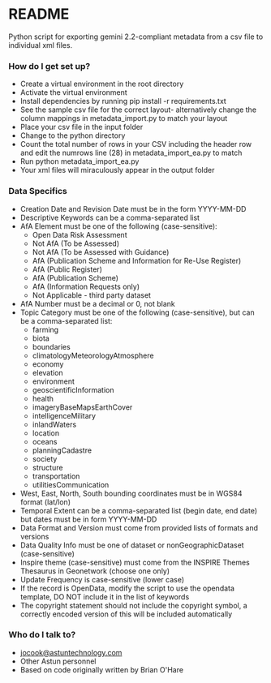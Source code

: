 # README #

Python script for exporting gemini 2.2-compliant metadata from a csv file to individual xml files.

### How do I get set up? ###

* Create a virtual environment in the root directory
* Activate the virtual environment
* Install dependencies by running pip install -r requirements.txt
* See the sample csv file for the correct layout- alternatively change the column mappings in metadata_import.py to match your layout
* Place your csv file in the input folder
* Change to the python directory
* Count the total number of rows in your CSV including the header row and edit the numrows line (28) in metadata_import_ea.py to match
* Run python metadata_import_ea.py
* Your xml files will miraculously appear in the output folder

### Data Specifics ###

* Creation Date and Revision Date must be in the form YYYY-MM-DD
* Descriptive Keywords can be a comma-separated list
* AfA Element must be one of the following (case-sensitive):
  * Open Data Risk Assessment
  * Not AfA (To be Assessed)
  * Not AfA (To be Assessed with Guidance)
  * AfA (Publication Scheme and Information for Re-Use Register)
  * AfA (Public Register)
  * AfA (Publication Scheme)
  * AfA (Information Requests only)
  * Not Applicable - third party dataset
* AfA Number must be a decimal or 0, not blank
* Topic Category must be one of the following (case-sensitive), but can be a comma-separated list:
  * farming
  * biota
  * boundaries
  * climatologyMeteorologyAtmosphere
  * economy
  * elevation
  * environment
  * geoscientificInformation
  * health
  * imageryBaseMapsEarthCover
  * intelligenceMilitary
  * inlandWaters
  * location
  * oceans
  * planningCadastre
  * society
  * structure
  * transportation
  * utilitiesCommunication
* West, East, North, South bounding coordinates must be in WGS84 format (lat/lon)
* Temporal Extent can be a comma-separated list (begin date, end date) but dates must be in form YYYY-MM-DD
* Data Format and Version must come from provided lists of formats and versions
* Data Quality Info must be one of dataset or nonGeographicDataset (case-sensitive)
* Inspire theme (case-sensitive) must come from the INSPIRE Themes Thesaurus in Geonetwork (choose one only)
* Update Frequency is case-sensitive (lower case)
* If the record is OpenData, modify the script to use the opendata template, DO NOT include it in the list of keywords
* The copyright statement should not include the copyright symbol, a correctly encoded version of this will be included automatically

### Who do I talk to? ###

* jocook@astuntechnology.com
* Other Astun personnel
* Based on code originally written by Brian O'Hare